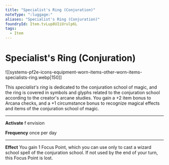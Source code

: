 ```yaml
---
title: "Specialist's Ring (Conjuration)"
noteType: ":luggage:"
aliases: "Specialist's Ring (Conjuration)"
foundryId: Item.tvLup8UIiUrulp6L
tags:
  - Item
---
```


# Specialist's Ring (Conjuration)
![[systems-pf2e-icons-equipment-worn-items-other-worn-items-specialists-ring.webp|150]]

This _specialist's ring_ is dedicated to the conjuration school of magic, and the ring is covered in symbols and glyphs related to the conjuration school according to the creator's arcane studies. You gain a +2 item bonus to Arcana checks, and a +1 circumstance bonus to recognize magical effects and items of the conjuration school of magic.

* * *

**Activate** f envision

**Frequency** once per day

* * *

**Effect** You gain 1 Focus Point, which you can use only to cast a wizard school spell of the conjuration school. If not used by the end of your turn, this Focus Point is lost.
